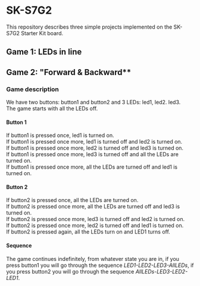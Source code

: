 # SK-S7G2
This repository describes three simple projects implemented on the SK-S7G2 Starter Kit board.


## Game 1: **LEDs in line**


## Game 2: "Forward & Backward**

### Game description
We have two buttons: button1 and button2 and 3 LEDs: led1, led2. led3. <br>
The game starts with all the LEDs off. <br>

#### Button 1
If button1 is pressed once, led1 is turned on. <br>
If button1 is pressed once more, led1 is turned off and led2 is turned on. <br>
If button1 is pressed once more, led2 is turned off and led3 is turned on. <br>
If button1 is pressed once more, led3 is turned off and all the LEDs are turned on. <br>
If button1 is pressed once more, all the LEDs are turned off and led1 is turned on. <br>

#### Button 2
If button2 is pressed once, all the LEDs are turned on. <br>
If button2 is pressed once more, all the LEDs are turned off and led3 is turned on. <br>
If button2 is pressed once more, led3 is turned off and led2 is turned on. <br>
If button2 is pressed once more, led2 is turned off and led1 is turned on. <br>
If button2 is pressed again, all the LEDs turn on and LED1 turns off. <br>

#### Sequence
The game continues indefinitely, from whatever state you are in, if you press button1 you will go through the sequence *LED1-LED2-LED3-AllLEDs*, if you press button2 you will go through the sequence *AllLEDs-LED3-LED2-LED1*.

